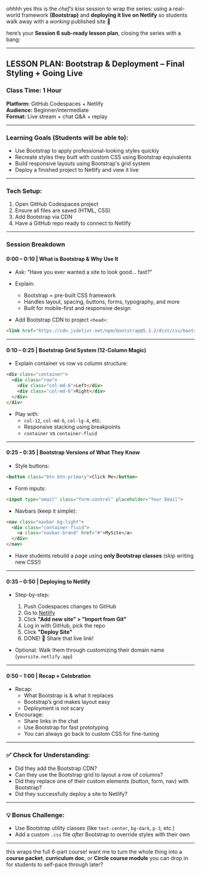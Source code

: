 ohhhh yes this is the *chef’s kiss* session to wrap the series: using a real-world framework **(Bootstrap)** and **deploying it live on Netlify** so students walk away with a *working* published site 🙌

here’s your **Session 6 sub-ready lesson plan**, closing the series with a bang:

---

## LESSON PLAN: **Bootstrap & Deployment – Final Styling + Going Live**

### Class Time: 1 Hour  
**Platform:** GitHub Codespaces + Netlify  
**Audience:** Beginner/intermediate  
**Format:** Live stream + chat Q&A + replay  

---

### **Learning Goals (Students will be able to):**
- Use Bootstrap to apply professional-looking styles quickly  
- Recreate styles they built with custom CSS using Bootstrap equivalents  
- Build responsive layouts using Bootstrap's grid system  
- Deploy a finished project to Netlify and view it live  

---

### **Tech Setup:**
1. Open GitHub Codespaces project  
2. Ensure all files are saved (HTML, CSS)  
3. Add Bootstrap via CDN  
4. Have a GitHub repo ready to connect to Netlify  

---

### **Session Breakdown**

#### **0:00 – 0:10 | What is Bootstrap & Why Use It**
- Ask: “Have you ever wanted a site to look good… fast?”  
- Explain:
  - Bootstrap = pre-built CSS framework  
  - Handles layout, spacing, buttons, forms, typography, and more  
  - Built for mobile-first and responsive design  

- Add Bootstrap CDN to project `<head>`:
```html
<link href="https://cdn.jsdelivr.net/npm/bootstrap@5.3.2/dist/css/bootstrap.min.css" rel="stylesheet">
```

---

#### **0:10 – 0:25 | Bootstrap Grid System (12-Column Magic)**
- Explain container vs row vs column structure:
```html
<div class="container">
  <div class="row">
    <div class="col-md-6">Left</div>
    <div class="col-md-6">Right</div>
  </div>
</div>
```

- Play with:
  - `col-12`, `col-md-6`, `col-lg-4`, etc.  
  - Responsive stacking using breakpoints  
  - `container` vs `container-fluid`

---

#### **0:25 – 0:35 | Bootstrap Versions of What They Know**
- Style buttons:  
```html
<button class="btn btn-primary">Click Me</button>
```
- Form inputs:
```html
<input type="email" class="form-control" placeholder="Your Email">
```
- Navbars (keep it simple):  
```html
<nav class="navbar bg-light">
  <div class="container-fluid">
    <a class="navbar-brand" href="#">MySite</a>
  </div>
</nav>
```

- Have students rebuild a page using **only Bootstrap classes** (skip writing new CSS!)

---

#### **0:35 – 0:50 | Deploying to Netlify**
- Step-by-step:
  1. Push Codespaces changes to GitHub  
  2. Go to [Netlify](https://www.netlify.com/)  
  3. Click **"Add new site" > "Import from Git"**  
  4. Log in with GitHub, pick the repo  
  5. Click **"Deploy Site"**  
  6. DONE! 🎉 Share that live link!

- Optional: Walk them through customizing their domain name (`yoursite.netlify.app`)

---

#### **0:50 – 1:00 | Recap + Celebration**
- Recap:
  - What Bootstrap is & what it replaces
  - Bootstrap’s grid makes layout easy
  - Deployment is *not* scary  
- Encourage:
  - Share links in the chat  
  - Use Bootstrap for fast prototyping  
  - You can always go back to custom CSS for fine-tuning

---

### ✅ Check for Understanding:
- Did they add the Bootstrap CDN?
- Can they use the Bootstrap grid to layout a row of columns?
- Did they replace one of their custom elements (button, form, nav) with Bootstrap?
- Did they successfully deploy a site to Netlify?

---

### 💡 Bonus Challenge:
- Use Bootstrap utility classes (like `text-center`, `bg-dark`, `p-3`, etc.)
- Add a custom `.css` file *after* Bootstrap to override styles with their own

---

this wraps the full 6-part course! want me to turn the whole thing into a **course packet**, **curriculum doc**, or **Circle course module** you can drop in for students to self-pace through later?